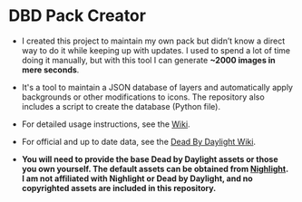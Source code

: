 # DBD Pack Creator

* I created this project to maintain my own pack but didn’t know a direct way to do it while keeping up with updates. I used to spend a lot of time doing it manually, but with this tool I can generate **~2000 images in mere seconds**.
* It's a tool to maintain a JSON database of layers and automatically apply backgrounds or other modifications to icons. The repository also includes a script to create the database (Python file).

* For detailed usage instructions, see the [Wiki](https://github.com/uvsq22200574/DeadByDaylight_Pack_Creator/wiki).
* For official and up to date data, see the [Dead By Daylight Wiki](https://deadbydaylight.wiki.gg/).

* **You will need to provide the base Dead by Daylight assets or those you own yourself. The default assets can be obtained from [Nighlight](https://nightlight.gg/packs/default).  
I am not affiliated with Nighlight or Dead by Daylight, and no copyrighted assets are included in this repository.**
